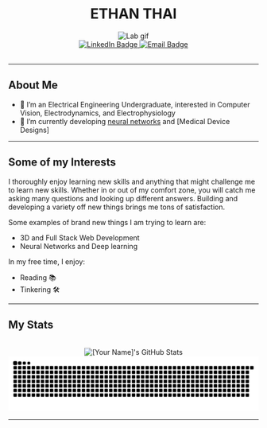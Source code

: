 <div align = "center">
  <h1>ETHAN THAI</h1>
  <img src="https://i.giphy.com/media/v1.Y2lkPTc5MGI3NjExeHhzNXpxMjJkNXZjYnZhM295MGI1ZHE0bWo2bDFrengzYTQ3d3pnOCZlcD12MV9pbnRlcm5hbF9naWZfYnlfaWQmY3Q9Zw/mGf5XAMiX4WUCocW2O/giphy.gif" alt="Lab gif"/>
  <div class="badges" align="center">
  <a href="www.linkedin.com/in/ethan-thai-412aa7305">
    <img src="https://img.shields.io/badge/LinkedIn-blue?style=for-the-badge&logo=linkedin&logoColor=white" alt="LinkedIn Badge"/>
  </a>
  <a href ="mailto:u1440721@umail.utah.edu">
    <img src="https://img.shields.io/badge/Email-red?style=for-the-badge&logo=Gmail&logoColor=white" alt="Email Badge"/>
  </a>
  <br>
  <img src="https://komarev.com/ghpvc/?username=cdethant&style=flat-square&color=blue" alt=""/>
  </div>
</div>

---
## About Me
- 🔭 I’m an Electrical Engineering Undergraduate, interested in Computer Vision, Electrodynamics, and Electrophysiology
- 🌱 I’m currently developing [neural networks](https://www.google.com) and [Medical Device Designs]

  
---
## Some of my Interests
<p>I thoroughly enjoy learning new skills and anything that might challenge me to learn new skills. Whether in or out of my comfort zone, you will catch me asking many questions and looking up different answers. Building and developing a variety off new things brings me tons of satisfaction.</p>

Some examples of brand new things I am trying to learn are:
- 3D and Full Stack Web Development
- Neural Networks and Deep learning

In my free time, I enjoy:
- Reading 📚
- Tinkering 🛠️

---
## My Stats
<br/>
<div align="center">
  <img src="https://github-profile-summary-cards.vercel.app/api/cards/profile-details?username=cdethant&theme=github_dark" alt="[Your Name]'s GitHub Stats"/>
  <br/>
  <picture>
    <source media="(prefers-color-scheme: dark)" srcset="https://raw.githubusercontent.com/cdethant/cdethant/output/github-contribution-grid-snake-dark.svg">
    <source media="(prefers-color-scheme: light)" srcset="https://raw.githubusercontent.com/cdethant/cdethant/output/github-contribution-grid-snake.svg">
    <img alt="github contribution grid snake animation" src="https://raw.githubusercontent.com/cdethant/cdethant/output/github-contribution-grid-snake.svg">
  </picture>
</div>

---
